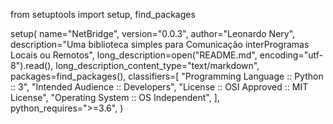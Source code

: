 
from setuptools import setup, find_packages

setup(
    name="NetBridge",
    version="0.0.3",
    author="Leonardo Nery",
    description="Uma biblioteca simples para Comunicação interProgramas Locais ou Remotos",
    long_description=open("README.md", encoding="utf-8").read(),
    long_description_content_type="text/markdown",
    packages=find_packages(),
    classifiers=[
        "Programming Language :: Python :: 3",
        "Intended Audience :: Developers",
        "License :: OSI Approved :: MIT License",
        "Operating System :: OS Independent",
    ],
    python_requires=">=3.6",
)
